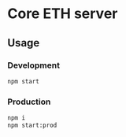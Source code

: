 # Core ETH server

## Usage

### Development

```sh
npm start
```

### Production

```sh
npm i
npm start:prod
```
